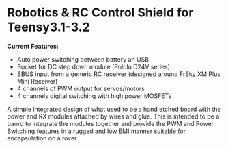 # Robotics & RC Control Shield for Teensy3.1-3.2
**Current Features:**
  - Auto power switching between battery an USB
  - Socket for DC step down module (Pololu  D24V series)
  - SBUS input from a generic RC receiver (designed around FrSky XM Plus Mini Receiver)
  - 4 channels of PWM output for servos/motors
  - 4 channels digital switching with high power MOSFETs

A simple integrated design of what used to be a hand etched board with the power and RX modules attached by wires and glue.
This is intended to be a baord to integrate the modules together and provide the PWM and Power Switching features in a rugged
and low EMI manner suitable for encapsulation on a rover.
